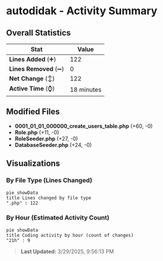# autodidak - Activity Summary 

## Overall Statistics

| Stat                   | Value                                                             |
| ---------------------- | ----------------------------------------------------------------- |
| **Lines Added** (➕)   | 122                                          |
| **Lines Removed** (➖) | 0                                        |
| **Net Change** (↕)    | 122                |
| **Active Time** (⌚)   | 18 minutes |


## Modified Files
- **0001_01_01_000000_create_users_table.php** (+60, -0)
- **Role.php** (+11, -0)
- **RoleSeeder.php** (+27, -0)
- **DatabaseSeeder.php** (+24, -0)

## Visualizations

### By File Type (Lines Changed)

```mermaid
pie showData
title Lines changed by file type
".php" : 122
```

### By Hour (Estimated Activity Count)

```mermaid
pie showData
title Coding activity by hour (count of changes)
"21h" : 9
```


> **Last Updated:** 3/29/2025, 9:56:13 PM